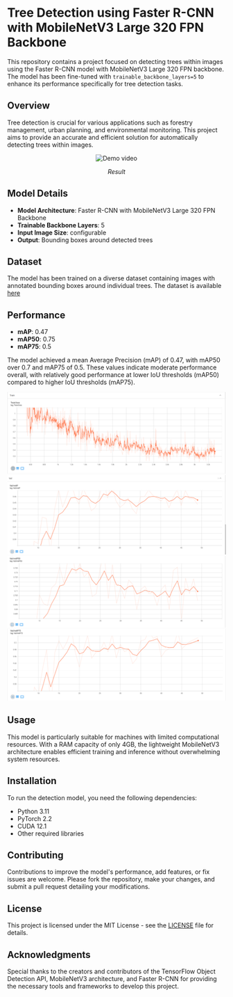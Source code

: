 # Tree Detection using Faster R-CNN with MobileNetV3 Large 320 FPN Backbone

This repository contains a project focused on detecting trees within images using the Faster R-CNN model with MobileNetV3 Large 320 FPN backbone. The model has been fine-tuned with `trainable_backbone_layers=5` to enhance its performance specifically for tree detection tasks.

## Overview

Tree detection is crucial for various applications such as forestry management, urban planning, and environmental monitoring. This project aims to provide an accurate and efficient solution for automatically detecting trees within images.

<p align="center">
  <img src="result/demo.gif" alt="Demo video">
</p>

<p align="center"><em>Result</em></p> 

## Model Details

- **Model Architecture**: Faster R-CNN with MobileNetV3 Large 320 FPN Backbone
- **Trainable Backbone Layers**: 5
- **Input Image Size**: configurable
- **Output**: Bounding boxes around detected trees

## Dataset

The model has been trained on a diverse dataset containing images with annotated bounding boxes around individual trees. The dataset is available [here](https://universe.roboflow.com/yolo-for-tree-detection/tree-detection-ntf74) 

## Performance

- **mAP**: 0.47
- **mAP50**: 0.75
- **mAP75**: 0.5

The model achieved a mean Average Precision (mAP) of 0.47, with mAP50 over 0.7 and mAP75 of 0.5. These values indicate moderate performance overall, with relatively good performance at lower IoU thresholds (mAP50) compared to higher IoU thresholds (mAP75).

![Demo Screenshot](result/train_loss.png)
![Demo Screenshot](result/mAP.png)
![Demo Screenshot](result/mAP50.png)
![Demo Screenshot](result/mAP75.png)


## Usage

This model is particularly suitable for machines with limited computational resources. With a RAM capacity of only 4GB, the lightweight MobileNetV3 architecture enables efficient training and inference without overwhelming system resources.

## Installation

To run the detection model, you need the following dependencies:

- Python 3.11
- PyTorch 2.2
- CUDA 12.1
- Other required libraries 

## Contributing

Contributions to improve the model's performance, add features, or fix issues are welcome. Please fork the repository, make your changes, and submit a pull request detailing your modifications.

## License

This project is licensed under the MIT License - see the [LICENSE](LICENSE) file for details.

## Acknowledgments

Special thanks to the creators and contributors of the TensorFlow Object Detection API, MobileNetV3 architecture, and Faster R-CNN for providing the necessary tools and frameworks to develop this project.


